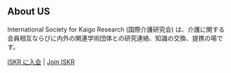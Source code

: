 ## About US

<!--

**Here are some ideas to get you started:**

🙋‍♀️ A short introduction - what is your organization all about?
🌈 Contribution guidelines - how can the community get involved?
👩‍💻 Useful resources - where can the community find your docs? Is there anything else the community should know?
🍿 Fun facts - what does your team eat for breakfast?
🧙 Remember, you can do mighty things with the power of [Markdown](https://docs.github.com/github/writing-on-github/getting-started-with-writing-and-formatting-on-github/basic-writing-and-formatting-syntax)
-->

International Society for Kaigo Research (国際介護研究会) は、介護に関する会員相互ならびに内外の関連学術団体との研究連絡、知識の交換、提携の場です。

[ISKR に入会](https://gkb.jp/s/iskr/application) | [Join ISKR](https://gkb.jp/s/iskr/application)

